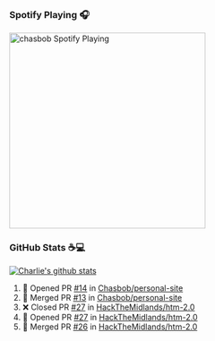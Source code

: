 ### Spotify Playing 🎧

[<img src="https://novatorem.chasbob.vercel.app/api/spotify" alt="chasbob Spotify Playing" width="350" />](https://open.spotify.com/user/charlie2026)

### GitHub Stats :coffee::computer:

[![Charlie's github stats](https://github-readme-stats-six-tau.vercel.app/api?username=chasbob)](https://github.com/anuraghazra/github-readme-stats)

<!--START_SECTION:activity-->
1. 💪 Opened PR [#14](https://github.com/Chasbob/personal-site/pull/14) in [Chasbob/personal-site](https://github.com/Chasbob/personal-site)
2. 🎉 Merged PR [#13](https://github.com/Chasbob/personal-site/pull/13) in [Chasbob/personal-site](https://github.com/Chasbob/personal-site)
3. ❌ Closed PR [#27](https://github.com/HackTheMidlands/htm-2.0/pull/27) in [HackTheMidlands/htm-2.0](https://github.com/HackTheMidlands/htm-2.0)
4. 💪 Opened PR [#27](https://github.com/HackTheMidlands/htm-2.0/pull/27) in [HackTheMidlands/htm-2.0](https://github.com/HackTheMidlands/htm-2.0)
5. 🎉 Merged PR [#26](https://github.com/HackTheMidlands/htm-2.0/pull/26) in [HackTheMidlands/htm-2.0](https://github.com/HackTheMidlands/htm-2.0)
<!--END_SECTION:activity-->
